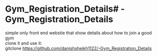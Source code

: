 # Gym_Registration_Details# -Gym_Registration_Details
simple only front end webstie that show details about how to join a good gym     
clone it and use it:   
gitclone https://github.com/danishsheikh1122/-Gym_Registration_Details
